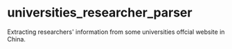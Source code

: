 # universities_researcher_parser
Extracting researchers' information from some universities offcial website in China.
